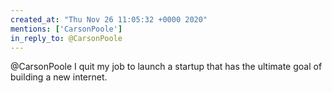 ```yaml
---
created_at: "Thu Nov 26 11:05:32 +0000 2020"
mentions: ['CarsonPoole']
in_reply_to: @CarsonPoole
---
```


@CarsonPoole I quit my job to launch a startup that has the ultimate goal of building a new internet.